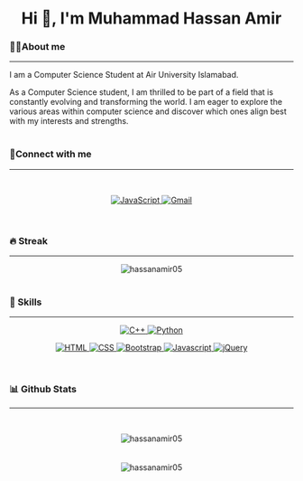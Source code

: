 <h1 align="center">Hi 👋, I'm Muhammad Hassan Amir</h1>

<p align="center"></p>

<h3>💁‍♂️About me</h3>
<hr>
<p>I am a Computer Science Student at Air University Islamabad.</p>
As a Computer Science student, I am thrilled to be part of a field that is constantly evolving and transforming the world. I am eager to explore the various areas within computer science and discover which ones align best with my interests and strengths.
<br><br>

<h3 align="left">📱Connect with me</h3>
<hr>
<br>
<p align="center">
	<a href="https://www.linkedin.com/in/muhammadhassanamir/" target="_blank">
		<img alt="JavaScript" src="https://img.shields.io/badge/LinkedIn-0077B5?style=for-the-badge&logo=linkedin&logoColor=white">
	</a>
	<a href="https://mail.google.com/mail/?view=cm&fs=1&to=hassanamir0506@gmail.com" target="_blank">
	     <img alt="Gmail" src="https://img.shields.io/badge/Gmail-%23E34F26?style=for-the-badge&logo=gmail&logoColor=white">
	</a>
</p>
<br>

<h3 align="left">🔥 Streak</h3>
<hr>
<center>
	<img  src="https://github-readme-streak-stats.herokuapp.com/?user=hassanamir05&theme=blue-green" alt="hassanamir05" />
</center>
<br>

<h3 align="left">🚀 Skills</h3>
<hr>
<!-- Center-aligned table -->
<div style="text-align: center;">
	<!-- Programming languages table -->
	<p align="center">
		<a href="https://www.w3schools.com/cpp/" target="_blank">
			<img alt="C++" src="https://img.shields.io/badge/C%2B%2B-00599C?style=for-the-badge&logo=c%2B%2B&logoColor=white">
			<img alt="Python" src="https://img.shields.io/badge/Python-14354C?style=for-the-badge&logo=python&logoColor=white">
		</a>
	</p>
	<!-- Frontend Development table -->
	<p align="center">
		<a href="https://www.w3.org/html/" target="_blank">
			<img alt="HTML" src="https://img.shields.io/badge/HTML5-E34F26?style=for-the-badge&logo=html5&logoColor=white">
			<img alt="CSS" src="https://img.shields.io/badge/CSS3-1572B6?style=for-the-badge&logo=css3&logoColor=white">
			<img alt="Bootstrap" src="https://img.shields.io/badge/Bootstrap-563D7C?style=for-the-badge&logo=bootstrap&logoColor=white">
			<img alt="Javascript" src="https://img.shields.io/badge/JavaScript-323330?style=for-the-badge&logo=javascript&logoColor=F7DF1E">
			<img alt="jQuery" src="https://img.shields.io/badge/jQuery-0769AD?style=for-the-badge&logo=jquery&logoColor=white">
		</a>
	</p>
</div>
<br>

<h3 align="left">📊 Github Stats</h3>
<hr>
<p align="center">
	&emsp;
	<center>
		<img src="https://github-readme-stats.vercel.app/api?username=hassanamir05&theme=blue-green" alt="hassanamir05" />
	</center>
	<br>
	&emsp;
	<center>
		<img src="https://github-readme-stats.vercel.app/api/top-langs/?username=hassanamir05&theme=blue-green" alt="hassanamir05" />
	</center>
</p>
<br>
